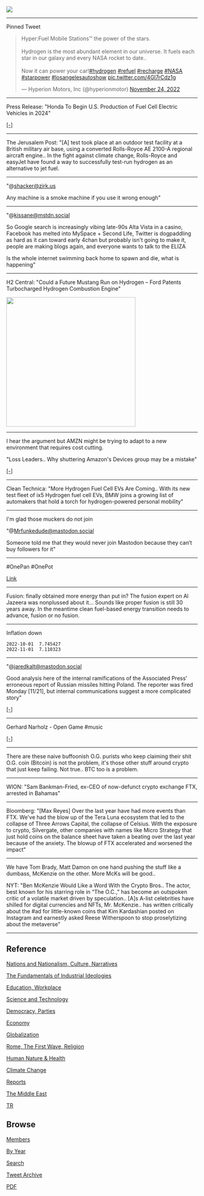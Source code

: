 <img src="https://drive.google.com/uc?export=view&id=1B2wf9R7AMH1d7Vw6e2mucLbIQ5NSjir7"/>

---

Pinned Tweet

<blockquote class="twitter-tweet"><p lang="en" dir="ltr">Hyper:Fuel Mobile Stations™ the power of the stars.<br><br>Hydrogen is the most abundant element in our universe. It fuels each star in our galaxy and every NASA rocket to date.. <br><br>Now it can power your car!<a href="https://twitter.com/hashtag/hydrogen?src=hash&amp;ref_src=twsrc%5Etfw">#hydrogen</a> <a href="https://twitter.com/hashtag/refuel?src=hash&amp;ref_src=twsrc%5Etfw">#refuel</a> <a href="https://twitter.com/hashtag/recharge?src=hash&amp;ref_src=twsrc%5Etfw">#recharge</a> <a href="https://twitter.com/hashtag/NASA?src=hash&amp;ref_src=twsrc%5Etfw">#NASA</a> <a href="https://twitter.com/hashtag/starpower?src=hash&amp;ref_src=twsrc%5Etfw">#starpower</a> <a href="https://twitter.com/hashtag/losangelesautoshow?src=hash&amp;ref_src=twsrc%5Etfw">#losangelesautoshow</a> <a href="https://t.co/4Gl7rCdz1g">pic.twitter.com/4Gl7rCdz1g</a></p>&mdash; Hyperion Motors, Inc (@hyperionmotor) <a href="https://twitter.com/hyperionmotor/status/1595587623783141376?ref_src=twsrc%5Etfw">November 24, 2022</a></blockquote> <script async src="https://platform.twitter.com/widgets.js" charset="utf-8"></script>

---

Press Release: "Honda To Begin U.S. Production of Fuel Cell Electric Vehicles in 2024"

[[-]](https://hondanews.com/en-US/honda-corporate/releases/release-907c81858bdfe231c1cc3d0f701d89da-honda-to-begin-us-production-of-fuel-cell-electric-vehicles-in-2024)

---

The Jerusalem Post: "[A] test took place at an outdoor test facility
at a British military air base, using a converted Rolls-Royce AE
2100-A regional aircraft engine.. In the fight against climate change,
Rolls-Royce and easyJet have found a way to successfully test-run
hydrogen as an alternative to jet fuel.

---

"@shacker@zirk.us

Any machine is a smoke machine if you use it wrong enough"

---

"@kissane@mstdn.social

So Google search is increasingly vibing late-90s Alta Vista in a
casino, Facebook has melted into MySpace + Second Life, Twitter is
dogpaddling as hard as it can toward early 4chan but probably isn't
going to make it, people are making blogs again, and everyone wants to
talk to the ELIZA

Is the whole internet swimming back home to spawn and die, what is
happening"

---

H2 Central: "Could a Future Mustang Run on Hydrogen – Ford Patents
Turbocharged Hydrogen Combustion Engine"

<img width="340" src="https://hydrogen-central.com/wp-content/uploads/2022/03/ford-mustang-hydrogen-combustion-engine.png"/>

---

I hear the argument but AMZN might be trying to adapt to a new environment
that requires cost cutting.

"Loss Leaders.. Why shuttering Amazon's Devices group may be a mistake"

[[-]](https://amazonchronicles.ghost.io/loss-leaders/)

---

Clean Technica: "More Hydrogen Fuel Cell EVs Are Coming.. With its new
test fleet of ix5 Hydrogen fuel cell EVs, BMW joins a growing list of
automakers that hold a torch for hydrogen-powered personal mobility"

---

I'm glad those muckers do not join

"@Mrfunkedude@mastodon.social

Someone told me that they would never join Mastodon because they can’t
buy followers for it"

---

\#OnePan \#OnePot

[Link](https://pbs.twimg.com/media/FjuQ1NmX0AAyBwn?format=jpg&name=small)

---

Fusion: finally obtained more energy than put in? The fusion expert on
Al Jazeera was nonplussed about it... Sounds like proper fusion is
still 30 years away. In the meantime clean fuel-based energy
transition needs to advance, fusion or no fusion.

---

Inflation down

```
2022-10-01  7.745427
2022-11-01  7.110323
```

---

"@jaredkalt@mastodon.social

Good analysis here of the internal ramifications of the Associated
Press' erroneous report of Russian missiles hitting Poland.  The
reporter was fired Monday [11/21], but internal communications suggest
a more complicated story"

[[-]](https://mastodon.social/@jaredkalt/109390745006067651)

---

Gerhard Narholz - Open Game \#music

[[-]](https://youtu.be/Is614XSOnxo)

---

There are these naive buffoonish O.G. purists who keep claiming their
shit O.G. coin (Bitcoin) is not the problem, it's those other stuff
around crypto that just keep failing. Not true.. BTC too is a problem.

---

WION: "Sam Bankman-Fried, ex-CEO of now-defunct crypto exchange FTX,
arrested in Bahamas"

---

Bloomberg: "[Max Reyes] Over the last year have had more events than
FTX. We've had the blow up of the Tera Luna ecosystem that led to the
collapse of Three Arrows Capital, the collapse of Celsius. With the
exposure to crypto, Silvergate, other companies with names like Micro
Strategy that just hold coins on the balance sheet have taken a
beating over the last year because of the anxiety. The blowup of FTX
accelerated and worsened the impact"

---

We have Tom Brady, Matt Damon on one hand pushing the stuff like a
dumbass, McKenzie on the other. More McKs will be good..

NYT: "Ben McKenzie Would Like a Word With the Crypto Bros.. The actor,
best known for his starring role in “The O.C.,” has become an
outspoken critic of a volatile market driven by speculation.. [A]s
A-list celebrities have shilled for digital currencies and NFTs,
Mr. McKenzie.. has written critically about the \#ad for little-known
coins that Kim Kardashian posted on Instagram and earnestly asked
Reese Witherspoon to stop proselytizing about the metaverse"

---

## Reference

[Nations and Nationalism, Culture, Narratives](2013/02/nations-and-nationalism.html)

[The Fundamentals of Industrial Ideologies](2011/04/fundamentals-of-industrial-ideologies.html)

[Education, Workplace](2017/09/education-workplace.html)

[Science and Technology](2018/09/science-technology.html)

[Democracy, Parties](2016/11/democracy.html)

[Economy](2018/05/economy.html)

[Globalization](2018/09/globalization.html)

[Rome, The First Wave, Religion](2017/12/rome.html)

[Human Nature & Health](2020/07/human-nature.html)

[Climate Change](2018/12/climate.html)

[Reports](2019/05/reports.html)

[The Middle East](2019/07/middleeast.html)

[TR](../tr)

## Browse

[Members](2022/08/members.html)

[By Year](years.html)

[Search](search.html)

[Tweet Archive](tweets/index.html)

[PDF](https://drive.google.com/uc?export=view&id=1FSi-1MnqXVq_PVTEXzzflwN8-7h92N_R)

